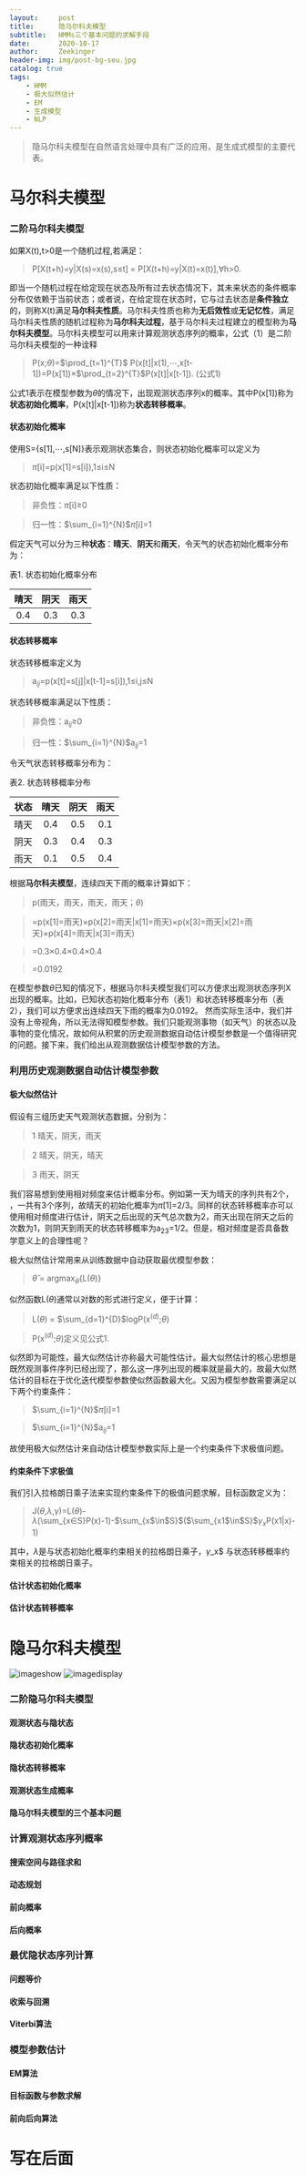 ```yaml
---
layout:     post
title:      隐马尔科夫模型
subtitle:   HMMs三个基本问题的求解手段
date:       2020-10-17
author:     Zeekinger
header-img: img/post-bg-seu.jpg
catalog: true
tags:
    - HMM
    - 极大似然估计 
    - EM  
    - 生成模型
    - NLP 
---
```

<head>
    <script src="https://cdn.mathjax.org/mathjax/latest/MathJax.js?config=TeX-AMS-MML_HTMLorMML" type="text/javascript"></script>
    <script type="text/x-mathjax-config">
        MathJax.Hub.Config({
            tex2jax: {
            skipTags: ['script', 'noscript', 'style', 'textarea', 'pre'],
            inlineMath: [['$','$']]
            }
        });
    </script>
</head>



> 隐马尔科夫模型在自然语言处理中具有广泛的应用，是生成式模型的主要代表。

# 马尔科夫模型

### 二阶马尔科夫模型
如果X(t),t>0是一个随机过程,若满足：
> P[X(t+h)=y$\vert$X(s)=x(s),s$\leq$t] = P[X(t+h)=y$\vert$X(t)=x(t)],$\forall$h>0.

即当一个随机过程在给定现在状态及所有过去状态情况下，其未来状态的条件概率分布仅依赖于当前状态；或者说，在给定现在状态时，它与过去状态是**条件独立**的，则称X(t)满足**马尔科夫性质**。马尔科夫性质也称为**无后效性**或**无记忆性**，满足马尔科夫性质的随机过程称为**马尔科夫过程**，基于马尔科夫过程建立的模型称为**马尔科夫模型**。马尔科夫模型可以用来计算观测状态序列的概率，公式（1）是二阶马尔科夫模型的一种诠释
> P(x;$\theta$)=$\prod_{t=1}^{T}$ P(x[t]$\vert$x(1),$\cdots$,x[t-1])=P(x[1])$\times$$\prod_{t=2}^{T}$P(x[t]$\vert$x[t-1]).          (公式1)

公式1表示在模型参数为$\theta$的情况下，出现观测状态序列x的概率。其中P(x[1])称为**状态初始化概率**，P(x[t]$\vert$x[t-1])称为**状态转移概率**。
#### 状态初始化概率
使用S={s[1],$\cdots$,s[N]}表示观测状态集合，则状态初始化概率可以定义为

>$\pi$[i]=p(x[1]=s[i]),1$\leq$i$\leq$N

状态初始化概率满足以下性质：
> 非负性：$\pi$[i]$\geq$0

> 归一性：$\sum_{i=1}^{N}$$\pi$[i]=1

假定天气可以分为三种**状态**：**晴天**、**阴天**和**雨天**，令天气的状态初始化概率分布为：

表1. 状态初始化概率分布

|晴天    | 阴天    |雨天| 
|:---:   |:---: |:---:| 
|0.4  |0.3|0.3|

#### 状态转移概率
状态转移概率定义为

>a$_{ij}$=p(x[t]=s[j]$\vert$x[t-1]=s[i]),1$\leq$i,j$\leq$N

状态转移概率满足以下性质：
> 非负性：a$_{ij}$$\geq$0

> 归一性：$\sum_{i=1}^{N}$a$_{ij}$=1

令天气状态转移概率分布为：

表2. 状态转移概率分布

| 状态| 晴天|阴天 |雨天 |
|:---:|:---: |:---: |:---:|
|晴天|0.4|0.5|0.1|
|阴天|0.3|0.4|0.3|
|雨天|0.1|0.5|0.4|

根据**马尔科夫模型**，连续四天下雨的概率计算如下：
> p(雨天，雨天，雨天，雨天；$\theta$)

>=p(x[1]=雨天)$\times$p(x[2]=雨天$\vert$x[1]=雨天)$\times$p(x[3]=雨天$\vert$x[2]=雨天)$\times$p(x[4]=雨天$\vert$x[3]=雨天)

>=0.3$\times$0.4$\times$0.4$\times$0.4

>=0.0192

在模型参数$\theta$已知的情况下，根据马尔科夫模型我们可以方便求出观测状态序列X出现的概率。比如，已知状态初始化概率分布（表1）和状态转移概率分布（表2），我们可以方便求出连续四天下雨的概率为0.0192。
然而实际生活中，我们并没有上帝视角，所以无法得知模型参数。我们只能观测事物（如天气）的状态以及事物的变化情况，故如何从积累的历史观测数据自动估计模型参数是一个值得研究的问题。接下来，我们给出从观测数据估计模型参数的方法。
### 利用历史观测数据自动估计模型参数
#### 极大似然估计
假设有三组历史天气观测状态数据，分别为：
>1 晴天，阴天，雨天

>2 晴天，阴天，晴天

>3 雨天，阴天

我们容易想到使用相对频度来估计概率分布。例如第一天为晴天的序列共有2个，
，一共有3个序列，故晴天的初始化概率为$\pi$[1]=2/3。同样的状态转移概率亦可以使用相对频度进行估计，阴天之后出现的天气总次数为2，雨天出现在阴天之后的次数为1，则阴天到雨天的状态转移概率为a$_{23}$=1/2。但是，相对频度是否具备数学意义上的合理性呢？

极大似然估计常用来从训练数据中自动获取最优模型参数：
>  $\hat{\theta}$ = argmax$_{\theta}$$\lbrace$L($\theta$)$\rbrace$

似然函数L($\theta$)通常以对数的形式进行定义，便于计算：
> L($\theta$) = $\sum_{d=1}^{D}$logP(x$^{(d)}$;$\theta$)

>P(x$^{(d)}$;$\theta$)定义见公式1.

似然即为可能性，最大似然估计亦称最大可能性估计。最大似然估计的核心思想是既然观测事件序列已经出现了，那么这一序列出现的概率就是最大的，故最大似然估计的目标在于优化迭代模型参数使似然函数最大化。又因为模型参数需要满足以下两个约束条件：
> $\sum_{i=1}^{N}$$\pi$[i]=1

> $\sum_{i=1}^{N}$a$_{ij}$=1

故使用极大似然估计来自动估计模型参数实际上是一个约束条件下求极值问题。

#### 约束条件下求极值
我们引入拉格朗日乘子法来实现约束条件下的极值问题求解，目标函数定义为：
> J($\theta$,$\lambda$,$\gamma$)=L($\theta$)-$\lambda$(\sum_{x$\in$S}P(x)-1)-$\sum_{x$\in$S}$($\sum_{x1$\in$S}$$\gamma_x$P(x1$\vert$x)-1)

其中，$\lambda$是与状态初始化概率约束相关的拉格朗日乘子，$\gamma$_x$
与状态转移概率约束相关的拉格朗日乘子。
#### 估计状态初始化概率
#### 估计状态转移概率


# 隐马尔科夫模型
![imageshow](https://raw.githubusercontent.com/Zeekinger/Zeekinger.github.io/master/img/post-bg-seu.jpg,"seu")
![imagedisplay](https://raw.githubusercontent.com/Zeekinger/Zeekinger.github.io/master/img/post-bg-seu.jpg)
### 二阶隐马尔科夫模型
#### 观测状态与隐状态
#### 隐状态初始化概率
#### 隐状态转移概率
#### 观测状态生成概率
#### 隐马尔科夫模型的三个基本问题


### 计算观测状态序列概率
#### 搜索空间与路径求和
#### 动态规划
#### 前向概率
#### 后向概率

### 最优隐状态序列计算
#### 问题等价
#### 收索与回溯
#### Viterbi算法

### 模型参数估计
#### EM算法
#### 目标函数与参数求解
#### 前向后向算法

# 写在后面



